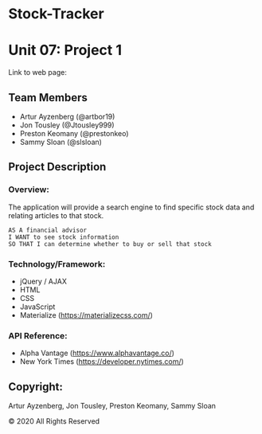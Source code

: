 # Stock-Tracker
# Unit 07: Project 1

Link to web page: 

## Team Members
* Artur Ayzenberg (@artbor19)
* Jon Tousley (@Jtousley999)
* Preston Keomany (@prestonkeo)
* Sammy Sloan (@slsloan)

## Project Description

### Overview:
 The application will provide a search engine to find specific stock data and relating articles to that stock.

```
AS A financial advisor
I WANT to see stock information
SO THAT I can determine whether to buy or sell that stock
```

### Technology/Framework:

* jQuery / AJAX
* HTML
* CSS
* JavaScript
* Materialize (https://materializecss.com/)

### API Reference: 
* Alpha Vantage (https://www.alphavantage.co/)
* New York Times (https://developer.nytimes.com/)

## Copyright:

Artur Ayzenberg, Jon Tousley, Preston Keomany, Sammy Sloan

© 2020 All Rights Reserved